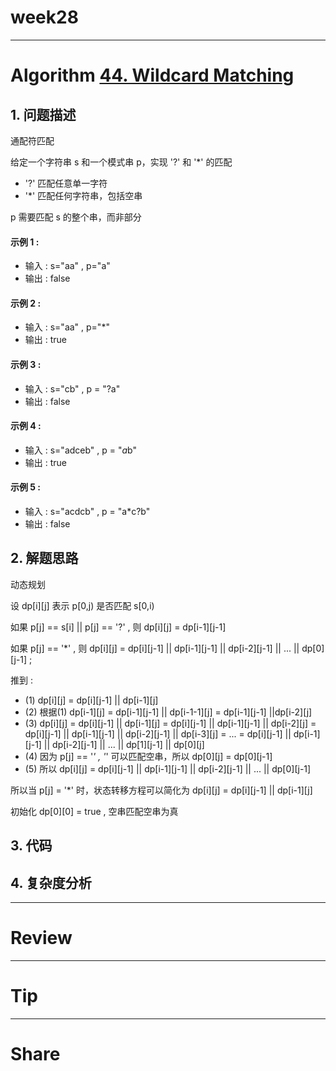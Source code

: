 # week28

---

# Algorithm [44. Wildcard Matching](https://leetcode.com/problems/wildcard-matching/)
## 1. 问题描述
通配符匹配

给定一个字符串 s 和一个模式串 p，实现 '?' 和 '*' 的匹配
* '?' 匹配任意单一字符
* '*' 匹配任何字符串，包括空串

p 需要匹配 s 的整个串，而非部分
#### 示例 1 :
* 输入 : s="aa" , p="a"
* 输出 : false
#### 示例 2 :
* 输入 : s="aa" , p="*"
* 输出 : true
#### 示例 3 :
* 输入 : s="cb" , p = "?a"
* 输出 : false
#### 示例 4 :
* 输入 : s="adceb" , p = "*a*b"
* 输出 : true
#### 示例 5 :
* 输入 : s="acdcb" , p = "a*c?b"
* 输出 : false
## 2. 解题思路
动态规划

设 dp[i][j] 表示 p[0,j) 是否匹配 s[0,i) 

如果 p[j] == s[i] || p[j] == '?' , 则 dp[i][j] = dp[i-1][j-1]

如果 p[j] == '*' , 则 dp[i][j] = dp[i][j-1] || dp[i-1][j-1] || dp[i-2][j-1] || ... || dp[0][j-1] ;

推到 :
* (1) dp[i][j] = dp[i][j-1] || dp[i-1][j]
* (2) 根据(1) dp[i-1][j] = dp[i-1][j-1] || dp[i-1-1][j] = dp[i-1][j-1] ||dp[i-2][j]
* (3) dp[i][j] = dp[i][j-1] || dp[i-1][j] = dp[i][j-1] || dp[i-1][j-1] || dp[i-2][j]
= dp[i][j-1] || dp[i-1][j-1] || dp[i-2][j-1] || dp[i-3][j] = ...
= dp[i][j-1] || dp[i-1][j-1] || dp[i-2][j-1] || ... || dp[1][j-1] || dp[0][j]
* (4) 因为 p[j] == '*' , '*' 可以匹配空串，所以 dp[0][j] = dp[0][j-1]
* (5) 所以 dp[i][j] = dp[i][j-1] || dp[i-1][j-1] || dp[i-2][j-1] || ... || dp[0][j-1]

所以当 p[j] = '*' 时，状态转移方程可以简化为 dp[i][j] = dp[i][j-1] || dp[i-1][j]

初始化 dp[0][0] = true , 空串匹配空串为真



## 3. 代码

## 4. 复杂度分析


---

# Review []()

---

# Tip
 

---
    
# Share


